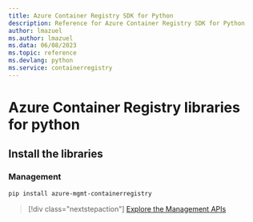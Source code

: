 ```yaml
---
title: Azure Container Registry SDK for Python
description: Reference for Azure Container Registry SDK for Python
author: lmazuel
ms.author: lmazuel
ms.data: 06/08/2023
ms.topic: reference
ms.devlang: python
ms.service: containerregistry
---
```

# Azure Container Registry libraries for python

## Install the libraries


### Management

```bash
pip install azure-mgmt-containerregistry
```
> [!div class="nextstepaction"]
> [Explore the Management APIs](/python/api/overview/azure/containerregistry/management)
